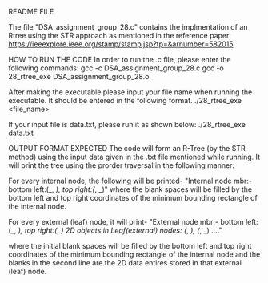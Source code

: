 README FILE

The file "DSA_assignment_group_28.c" contains the implmentation of an Rtree using the STR approach as mentioned in the reference paper: 
https://ieeexplore.ieee.org/stamp/stamp.jsp?tp=&arnumber=582015 

HOW TO RUN THE CODE
In order to run the .c file, please enter the following commands:
gcc -c DSA_assignment_group_28.c
gcc -o 28_rtree_exe DSA_assignment_group_28.o

After making the executable please input your file name when running the executable. It should be entered in the following format.
./28_rtree_exe <file_name>

If your input file is data.txt, please run it as shown below:
./28_rtree_exe data.txt

OUTPUT FORMAT EXPECTED
The code will form an R-Tree (by the STR method) using the input data given in the .txt file mentioned while running. 
It will print the tree using the prorder traversal in the following manner:

For every internal node, the following will be printed- 
"Internal node mbr:- bottom left:(_, _), top right:(_, _)"
where the blank spaces will be filled by the bottom left and top right coordinates of the minimum bounding rectangle of the internal node.

For every external (leaf) node, it will print-
"External node mbr:- bottom left:(_, _), top right:(_, _)
2D objects in Leaf(external) nodes: (_, _), (_, _) ...."

where the initial blank spaces will be filled by the bottom left and top right coordinates of the minimum bounding rectangle of the internal node and the blanks in the second line are the 2D data entires stored in that external (leaf) node.
